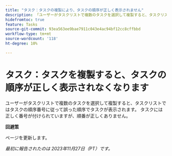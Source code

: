 ```yaml
---
title: "タスク：タスクの複製により、タスクの順序が正しく表示されません"
description: 「ユーザーがタスクリストで複数のタスクを選択して複製すると、タスクリストはタスクの順序番号に従って誤った順序でタスクを表示します。 タスクには正しく番号が付けられていますが、順番が正しくありません。 回避策はあります。」
hidefromtoc: true
feature: Tasks
source-git-commit: 93ea563ee9bae7911c043e4ac94bf12cc8cffbbd
workflow-type: tm+mt
source-wordcount: '118'
ht-degree: 10%

---
```



# タスク：タスクを複製すると、タスクの順序が正しく表示されなくなります

ユーザーがタスクリストで複数のタスクを選択して複製すると、タスクリストではタスクの順序番号に従って誤った順序でタスクが表示されます。 タスクには正しく番号が付けられていますが、順番が正しくありません。

**回避策**

ページを更新します。

_最初に報告されたのは 2023年11月27日（PT）です。_
